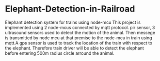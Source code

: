 # Elephant-Detection-in-Railroad
Elephant detection system for trains  using node-mcu 
This project is implemented using 2 node-mcus connected by mqtt protocol.
pir sensor, 3 ultrasound sensors used to detect the motion of the animal. Then messege is transmitted by node mcu at that premise to the node-mcu in train using mqtt.A gps sensor is used to track the location of the train with respect to the elephant. Therefore train driver will be able to detect the elephant before entering 500m radius circle arround the animal.
